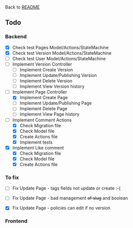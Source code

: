 Back to [README](../README.md)

## Todo
### Backend
- [X] Check test Pages Model/Actions/StateMachine
- [X] Check test Version Model/Actions/StateMachine
- [ ] Check test User Model/Actions/StateMachine
- [ ] Implement Version Controller
    - [ ] Implement Create Version
    - [ ] Implement Update/Publishing Version
    - [ ] Implement Delete Version
    - [ ] Implement View Version history
- [ ] Implement Page Controller
    - [X] Implement Create Page
    - [ ] Implement Update/Publishing Page
    - [ ] Implement Delete Page
    - [ ] Implement View Page history
- [ ] Implement Comment Actions
    - [X] Check Migration file
    - [X] Check Model file
    - [X] Create Actions file
    - [X] Implement tests
- [X] Implement Like comment
    - [X] Check Migration file
    - [X] Check Model file
    - [X] Create Actions file

### To fix
- [ ] Fix Update Page - tags fields not update or create :-(
- [ ] Fix Update Page - bad management ~~of slug~~ and boolean
- [X] Fix Update Page - policies can edit if no version


### Frontend
